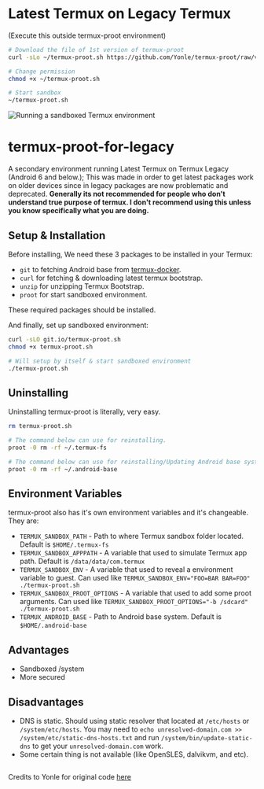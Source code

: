 # Latest Termux on Legacy Termux
(Execute this outside termux-proot environment)
```sh
# Download the file of 1st version of termux-proot
curl -sLo ~/termux-proot.sh https://github.com/Yonle/termux-proot/raw/v1.0.0/termux

# Change permission
chmod +x ~/termux-proot.sh

# Start sandbox
~/termux-proot.sh
```

![Running a sandboxed Termux environment](https://raw.githubusercontent.com/Yonle/termux-proot/master/screenshot.png)

# termux-proot-for-legacy
A secondary environment running Latest Termux on Termux Legacy (Android 6 and below.);  This was made in order to get latest packages work on older devices since in legacy packages are now problematic and deprecated.
**Generally its not recommended for people who don't understand true purpose of termux. I don't recommend using this unless you know specifically what you are doing.**

## Setup & Installation
Before installing, We need these 3 packages to be installed in your Termux:
 * `git` to fetching Android base from [termux-docker](https://github.com/termux/termux-docker).
 * `curl` for fetching & downloading latest termux bootstrap.
 * `unzip` for unzipping Termux Bootstrap.
 * `proot` for start sandboxed environment.

These required packages should be installed.

And finally, set up sandboxed environment:

```sh
curl -sLO git.io/termux-proot.sh
chmod +x termux-proot.sh

# Will setup by itself & start sandboxed environment
./termux-proot.sh
```

## Uninstalling
Uninstalling termux-proot is literally, very easy. 

```sh
rm termux-proot.sh

# The command below can use for reinstalling.
proot -0 rm -rf ~/.termux-fs

# The command below can use for reinstalling/Updating Android base system.
proot -0 rm -rf ~/.android-base
```

## Environment Variables
termux-proot also has it's own environment variables and it's changeable. They are:

 * `TERMUX_SANDBOX_PATH` - Path to where Termux sandbox folder located. Default is `$HOME/.termux-fs`
 * `TERMUX_SANDBOX_APPPATH` - A variable that used to simulate Termux app path. Default is `/data/data/com.termux`
 * `TERMUX_SANDBOX_ENV` - A variable that used to reveal a environment variable to guest. Can used like `TERMUX_SANDBOX_ENV="FOO=BAR BAR=FOO" ./termux-proot.sh`
 * `TERMUX_SANDBOX_PROOT_OPTIONS` - A variable that used to add some proot arguments. Can used like `TERMUX_SANDBOX_PROOT_OPTIONS="-b /sdcard" ./termux-proot.sh`
 * `TERMUX_ANDROID_BASE` - Path to Android base system. Default is `$HOME/.android-base`

## Advantages
 * Sandboxed /system
 * More secured

## Disadvantages
 * DNS is static. Should using static resolver that located at `/etc/hosts` or `/system/etc/hosts`. You may need to `echo unresolved-domain.com >> /system/etc/static-dns-hosts.txt` and run `/system/bin/update-static-dns` to get your `unresolved-domain.com` work.
 * Some certain thing is not available (like OpenSLES, dalvikvm, and etc).
## 
Credits to Yonle for original code [here](https://github.com/Yonle/termux-proot)
